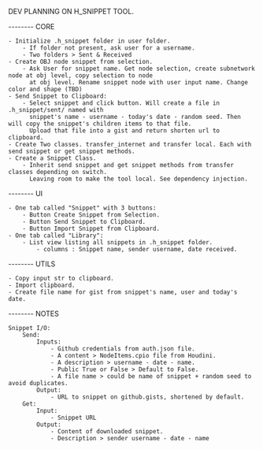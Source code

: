 DEV PLANNING ON H_SNIPPET TOOL.


-------- CORE

    - Initialize .h_snippet folder in user folder.
        - If folder not present, ask user for a username.
        - Two folders > Sent & Received
    - Create OBJ node snippet from selection.
        - Ask User for snippet name. Get node selection, create subnetwork node at obj level, copy selection to node
          at obj level. Rename snippet node with user input name. Change color and shape (TBD)
    - Send Snippet to Clipboard:
        - Select snippet and click button. Will create a file in .h_snippet/sent/ named with 
          snippet's name - username - today's date - random seed. Then will copy the snippet's children items to that file.
          Upload that file into a gist and return shorten url to clipboard.
    - Create Two classes. transfer_internet and transfer local. Each with send snippet or get snippet methods.
    - Create a Snippet Class.
        - Inherit send snippet and get snippet methods from transfer classes depending on switch. 
          Leaving room to make the tool local. See dependency injection.

-------- UI

    - One tab called "Snippet" with 3 buttons: 
        - Button Create Snippet from Selection.
        - Button Send Snippet to Clipboard.
        - Button Import Snippet from Clipboard.
    - One tab called "Library":
        - List view listing all snippets in .h_snippet folder.
            - columns : Snippet name, sender username, date received.

-------- UTILS

    - Copy input str to clipboard.
    - Import clipboard.
    - Create file name for gist from snippet's name, user and today's date.

-------- NOTES

    Snippet I/O:
        Send:
            Inputs:
                - Github credentials from auth.json file.
                - A content > NodeItems.cpio file from Houdini.
                - A description > username - date - name.
                - Public True or False > Default to False.
                - A file name > could be name of snippet + random seed to avoid duplicates.
            Output:
                - URL to snippet on github.gists, shortened by default.
        Get:
            Input:
                - Snippet URL
            Output:
                - Content of downloaded snippet.
                - Description > sender username - date - name